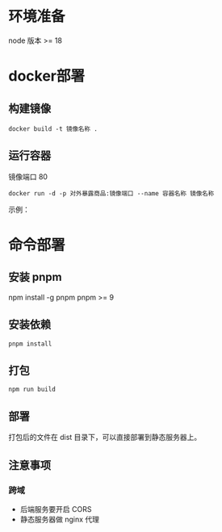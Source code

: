# 环境准备
node 版本 >= 18
# docker部署

## 构建镜像
```shell
docker build -t 镜像名称 .
```
## 运行容器
镜像端口 80
```shell
docker run -d -p 对外暴露商品:镜像端口 --name 容器名称 镜像名称
```
示例：

# 命令部署

## 安装 pnpm
npm install -g pnpm
pnpm >= 9

## 安装依赖
```shell
pnpm install
```

## 打包
```shell
npm run build
```
## 部署
打包后的文件在 dist 目录下，可以直接部署到静态服务器上。

## 注意事项
### 跨域
- 后端服务要开启 CORS
- 静态服务器做 nginx 代理

